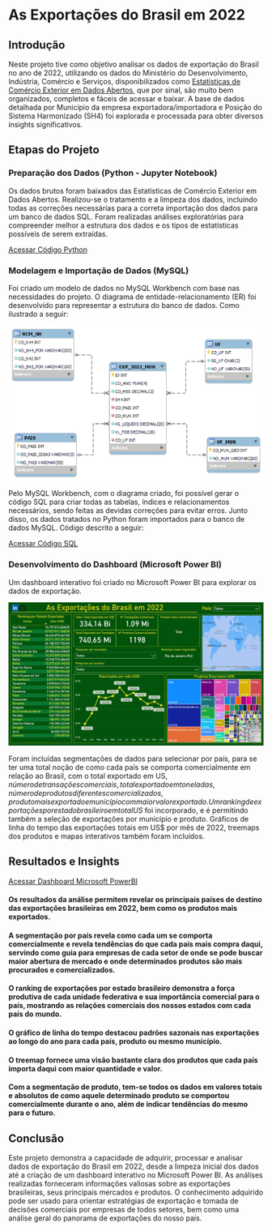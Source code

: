 # As Exportações do Brasil em 2022

## Introdução

Neste projeto tive como objetivo analisar os dados de exportação do Brasil no ano de 2022, utilizando os dados do Ministério do Desenvolvimento, Indústria, Comércio e Serviços, disponibilizados como [Estatísticas de Comércio Exterior em Dados Abertos](https://www.gov.br/produtividade-e-comercio-exterior/pt-br/assuntos/comercio-exterior/estatisticas/base-de-dados-bruta#Municipio), que por sinal, são muito bem organizados, completos e fáceis de acessar e baixar. A base de dados detalhada por Município da empresa exportadora/importadora e Posição do Sistema Harmonizado (SH4) foi explorada e processada para obter diversos insights significativos.

## Etapas do Projeto

### Preparação dos Dados (Python - Jupyter Notebook)

Os dados brutos foram baixados das Estatísticas de Comércio Exterior em Dados Abertos.
Realizou-se o tratamento e a limpeza dos dados, incluindo todas as correções necessárias para a correta importação dos dados para um banco de dados SQL.
Foram realizadas análises exploratórias para compreender melhor a estrutura dos dados e os tipos de estatísticas possíveis de serem extraídas.

[Acessar Código Python](Exportação_Brasil_2022.ipynb)

### Modelagem e Importação de Dados (MySQL)

Foi criado um modelo de dados no MySQL Workbench com base nas necessidades do projeto.
O diagrama de entidade-relacionamento (ER) foi desenvolvido para representar a estrutura do banco de dados. Como ilustrado a seguir:

![Relacionamento Tabelas](imagem_diagrama.png)

Pelo MySQL Workbench, com o diagrama criado, foi possível gerar o código SQL para criar todas as tabelas, índices e relacionamentos necessários, sendo feitas as devidas correções para evitar erros. Junto disso, os dados tratados no Python foram importados para o banco de dados MySQL. Código descrito a seguir:

[Acessar Código SQL](codigo_diagrama_format.sql)

### Desenvolvimento do Dashboard (Microsoft Power BI)

Um dashboard interativo foi criado no Microsoft Power BI para explorar os dados de exportação.

![Dashboard](Dashboard.jpg)

Foram incluídas segmentações de dados para selecionar por país, para se ter uma total noção de como cada país se comporta comercialmente em relação ao Brasil, com o total exportado em US$, número de transações comerciais, total exportado em toneladas, número de produtos diferentes comercializados, produto mais exportado e município com maior valor exportado.
Um ranking de exportações por estado brasileiro em total US$ foi incorporado, e é permitindo também a seleção de exportações por município e produto.
Gráficos de linha do tempo das exportações totais em US$ por mês de 2022, treemaps dos produtos e mapas interativos também foram incluídos.

## Resultados e Insights

[Acessar Dashboard Microsoft PowerBI](https://app.powerbi.com/view?r=eyJrIjoiYjRmNTYyOGUtYjNlYy00YzEyLWIwODYtZDExYTVlNWFiNzM3IiwidCI6IjgxODRlODBmLWYxNWUtNGJiMC1hNTk0LWZiMDgyMWMwNTM5ZSJ9)

#### Os resultados da análise permitem revelar os principais países de destino das exportações brasileiras em 2022, bem como os produtos mais exportados.
#### A segmentação por país revela como cada um se comporta comercialmente e revela tendências do que cada país mais compra daqui, servindo como guia para empresas de cada setor de onde se pode buscar maior abertura de mercado e onde determinados produtos são mais procurados e comercializados.
#### O ranking de exportações por estado brasileiro demonstra a força produtiva de cada unidade federativa e sua importância comercial para o país, mostrando as relações comerciais dos nossos estados com cada país do mundo.
#### O gráfico de linha do tempo destacou padrões sazonais nas exportações ao longo do ano para cada país, produto ou mesmo município.
#### O treemap fornece uma visão bastante clara dos produtos que cada país importa daqui com maior quantidade e valor.
#### Com a segmentação de produto, tem-se todos os dados em valores totais e absolutos de como aquele determinado produto se comportou comercialmente durante o ano, além de indicar tendências do mesmo para o futuro.

## Conclusão

Este projeto demonstra a capacidade de adquirir, processar e analisar dados de exportação do Brasil em 2022, desde a limpeza inicial dos dados até a criação de um dashboard interativo no Microsoft Power BI. As análises realizadas forneceram informações valiosas sobre as exportações brasileiras, seus principais mercados e produtos. O conhecimento adquirido pode ser usado para orientar estratégias de exportação e tomada de decisões comerciais por empresas de todos setores, bem como uma análise geral do panorama de exportações do nosso país.
